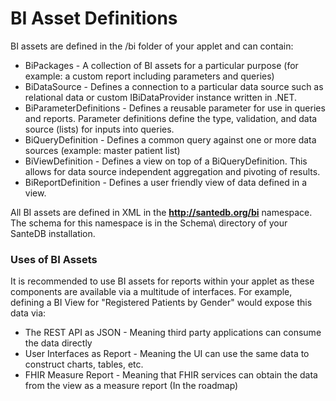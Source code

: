 # BI Asset Definitions

 BI assets are defined in the /bi folder of your applet and can contain:

* BiPackages - A collection of BI assets for a particular purpose \(for example: a custom report including parameters and queries\)
* BiDataSource - Defines a connection to a particular data source such as relational data or custom IBiDataProvider instance written in .NET.
* BiParameterDefinitions - Defines a reusable parameter for use in queries and reports. Parameter definitions define the type, validation, and data source \(lists\) for inputs into queries.
* BiQueryDefinition - Defines a common query against one or more data sources \(example: master patient list\)
* BiViewDefinition - Defines a view on top of a BiQueryDefinition. This allows for data source independent aggregation and pivoting of results.
* BiReportDefinition - Defines a user friendly view of data defined in a view.

All BI assets are defined in XML in the **http://santedb.org/bi** namespace. The schema for this namespace is in the Schema\ directory of your SanteDB installation.

### Uses of BI Assets

It is recommended to use BI assets for reports within your applet as these components are available via a multitude of interfaces. For example, defining a BI View for "Registered Patients by Gender" would expose this data via:

* The REST API as JSON - Meaning third party applications can consume the data directly
* User Interfaces as Report - Meaning the UI can use the same data to construct charts, tables, etc.
* FHIR Measure Report - Meaning that FHIR services can obtain the data from the view as  a measure report \(In the roadmap\)

